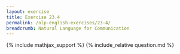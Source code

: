 ```yaml
---
layout: exercise
title: Exercise 23.4
permalink: /nlp-english-exercises/23-4/
breadcrumb: Natural Language for Communication
---
```


{% include mathjax_support %}
{% include_relative question.md %}
